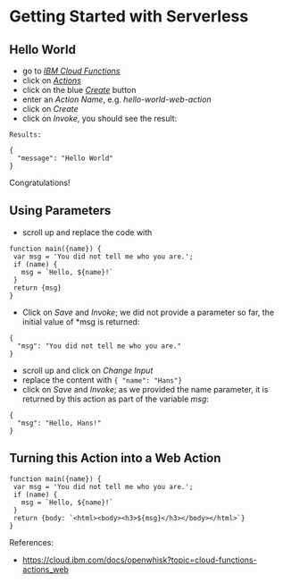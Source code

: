 # Getting Started with Serverless

## Hello World

- go to *[IBM Cloud Functions](https://cloud.ibm.com/functions/)*
- click on *[Actions](https://cloud.ibm.com/functions/actions)*
- click on the blue *[Create](https://cloud.ibm.com/functions/create/action)* button
- enter an *Action Name*, e.g. *hello-world-web-action*
- click on *Create*
- click on *Invoke*, you should see the result:
~~~~
Results:

{
  "message": "Hello World"
}	
~~~~

Congratulations!

## Using Parameters
- scroll up and replace the code with
~~~~
function main({name}) {
 var msg = 'You did not tell me who you are.';
 if (name) {
   msg = `Hello, ${name}!`
 }
 return {msg}
}
~~~~
- Click on *Save* and *Invoke*; we did not provide a parameter so far, the initial value of *msg is returned:
~~~~
{
  "msg": "You did not tell me who you are."
}
~~~~
- scroll up and click on *Change Input*
- replace the content with `{ "name": "Hans"}`
- click on *Save* and *Invoke*; as we provided the name parameter, it is returned by this action as part of the variable *msg*:
~~~~
{
  "msg": "Hello, Hans!"
}
~~~~

## Turning this Action into a Web Action

~~~~
function main({name}) {
 var msg = 'You did not tell me who you are.';
 if (name) {
   msg = `Hello, ${name}!`
 }
 return {body: `<html><body><h3>${msg}</h3></body></html>`}
}
~~~~

References:
- https://cloud.ibm.com/docs/openwhisk?topic=cloud-functions-actions_web
